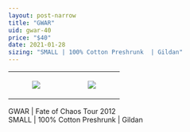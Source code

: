 ```yaml
---
layout: post-narrow
title: "GWAR"
uid: gwar-40
price: "$40"
date: 2021-01-28
sizing: "SMALL | 100% Cotton Preshrunk  | Gildan"
---
```




<table style="width:100%;"><tr><td style="vertical-align:top;">
      <figure class="tmblr-full" data-orig-height="2048" data-orig-width="1365" data-orig-src="https://concertshirts.netlify.app/shirts/0374/0374-01.jpg"><img src="https://64.media.tumblr.com/20c3a05d159755112f0d5ae21b86a4fb/beea09b04cafa6d5-0e/s540x810/045a26bf523b96098393f57b55923323c9bd122a.jpg" data-orig-height="2048" data-orig-width="1365" data-orig-src="https://concertshirts.netlify.app/shirts/0374/0374-01.jpg"/></figure></td>
    <td style="vertical-align:top;">
      <figure class="tmblr-full" data-orig-height="2048" data-orig-width="1365" data-orig-src="https://concertshirts.netlify.app/shirts/0374/0374-02.jpg"><img src="https://64.media.tumblr.com/ad4ad62f483915ad133466eff4f62525/beea09b04cafa6d5-2b/s540x810/3fb1c82581a00a156ff80f6002eab4d7af6fdb36.jpg" data-orig-height="2048" data-orig-width="1365" data-orig-src="https://concertshirts.netlify.app/shirts/0374/0374-02.jpg"/></figure></td>
  </tr></table><p>
  GWAR | Fate of Chaos Tour 2012<br/>SMALL | 100% Cotton Preshrunk | Gildan
</p>
